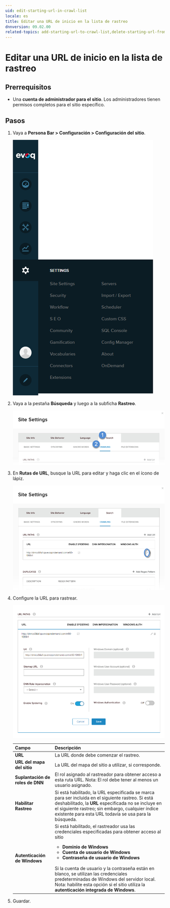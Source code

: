 ```yaml
---
uid: edit-starting-url-in-crawl-list
locale: es
title: Editar una URL de inicio en la lista de rastreo
dnnversion: 09.02.00
related-topics: add-starting-url-to-crawl-list,delete-starting-url-from-crawl-list,add-directory-to-included-list,delete-directory-from-included-list,add-directory-to-excluded-list,delete-directory-from-excluded-list,add-file-extension-to-included-or-excluded-list,delete-file-extension-from-included-or-excluded-list
---
```


# Editar una URL de inicio en la lista de rastreo

## Prerrequisitos

*   Una **cuenta de administrador para el sitio**. Los administradores tienen permisos completos para el sitio específico.

## Pasos

1.  Vaya a **Persona Bar \> Configuración \> Configuración del sitio**.
    
    ![Persona Bar > Configuración > Configuración del sitio](/images/scr-pbar-host-Settings-E91.png)
    
2.  Vaya a la pestaña **Búsqueda** y luego a la subficha **Rastreo**.
    
    ![Búsqueda > Rastreo](/images/scr-pbtabs-all-Settings-SiteSettings-Search-Crawling-E90.png)
    
3.  En **Rutas de URL**, busque la URL para editar y haga clic en el ícono de lápiz.          
    
    ![](/images/scr-SiteSettings-Search-Crawling-url-paths-edit-E90.png)
             
4.  Configure la URL para rastrear.
             
    ![](/images/scr-SiteSettings-Search-Crawling-url-paths-edit-url-E90.png)
          
    
    |**Campo**|**Descripción**|
    |---|---|
    |<strong>URL</strong>|La URL donde debe comenzar el rastreo.|
    |<strong>URL del mapa del sitio</strong>|La URL del mapa del sitio a utilizar, si corresponde.|
    |<strong>Suplantación de roles de DNN</strong>|El rol asignado al rastreador para obtener acceso a esta ruta URL. Nota: El rol debe tener al menos un usuario asignado.|
    |<strong>Habilitar Rastreo</strong>|Si está habilitado, la URL especificada se marca para ser incluida en el siguiente rastreo. Si está deshabilitado, la <strong>URL</strong> especificada no se incluye en el siguiente rastreo; sin embargo, cualquier índice existente para esta URL todavía se usa para la búsqueda.|
    |<strong>Autenticación de Windows</strong>|Si está habilitado, el rastreador usa las credenciales especificadas para obtener acceso al sitio<ul><li><strong>Dominio de Windows</strong><li><strong>Cuenta de usuario de Windows</strong></li><li><strong>Contraseña de usuario de Windows</strong></li></ul><br />Si la cuenta de usuario y la contraseña están en blanco, se utilizan las credenciales predeterminadas de Windows del servidor local.<br />Nota: habilite esta opción si el sitio utiliza la <strong>autenticación integrada de Windows</strong>.|
    
5.  Guardar.
